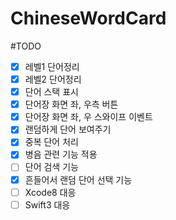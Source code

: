 # ChineseWordCard

#TODO

- [x] 레벨1 단어정리
- [x] 레벨2 단어정리
- [x] 단어 스택 표시
- [x] 단어장 화면 좌, 우측 버튼
- [x] 단어장 화면 좌, 우 스와이프 이벤트
- [x] 랜덤하게 단어 보여주기
- [x] 중복 단어 처리
- [x] 병음 관련 기능 적용
- [ ] 단어 검색 기능
- [x] 흔들어서 랜덤 단어 선택 기능
- [ ] Xcode8 대응
- [ ] Swift3 대응
